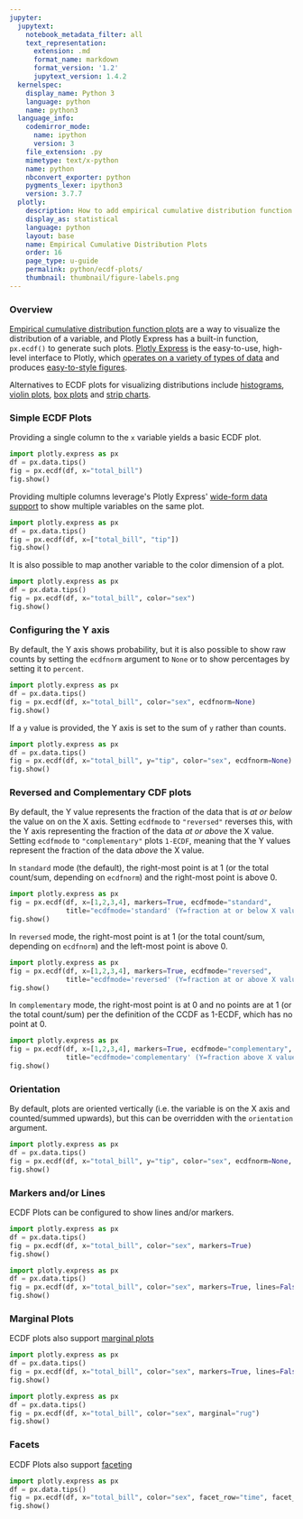 ```yaml
---
jupyter:
  jupytext:
    notebook_metadata_filter: all
    text_representation:
      extension: .md
      format_name: markdown
      format_version: '1.2'
      jupytext_version: 1.4.2
  kernelspec:
    display_name: Python 3
    language: python
    name: python3
  language_info:
    codemirror_mode:
      name: ipython
      version: 3
    file_extension: .py
    mimetype: text/x-python
    name: python
    nbconvert_exporter: python
    pygments_lexer: ipython3
    version: 3.7.7
  plotly:
    description: How to add empirical cumulative distribution function (ECDF) plots.
    display_as: statistical
    language: python
    layout: base
    name: Empirical Cumulative Distribution Plots
    order: 16
    page_type: u-guide
    permalink: python/ecdf-plots/
    thumbnail: thumbnail/figure-labels.png
---
```


### Overview

[Empirical cumulative distribution function plots](https://en.wikipedia.org/wiki/Empirical_distribution_function) are a way to visualize the distribution of a variable, and Plotly Express has a built-in function, `px.ecdf()` to generate such plots. [Plotly Express](/python/plotly-express/) is the easy-to-use, high-level interface to Plotly, which [operates on a variety of types of data](/python/px-arguments/) and produces [easy-to-style figures](/python/styling-plotly-express/).

Alternatives to ECDF plots for visualizing distributions include [histograms](https://plotly.com/python/histograms/), [violin plots](https://plotly.com/python/violin/), [box plots](https://plotly.com/python/box-plots/) and [strip charts](https://plotly.com/python/strip-charts/).

### Simple ECDF Plots

Providing a single column to the `x` variable yields a basic ECDF plot.

```python
import plotly.express as px
df = px.data.tips()
fig = px.ecdf(df, x="total_bill")
fig.show()
```

Providing multiple columns leverage's Plotly Express' [wide-form data support](https://plotly.com/python/wide-form/) to show multiple variables on the same plot.

```python
import plotly.express as px
df = px.data.tips()
fig = px.ecdf(df, x=["total_bill", "tip"])
fig.show()
```

It is also possible to map another variable to the color dimension of a plot.

```python
import plotly.express as px
df = px.data.tips()
fig = px.ecdf(df, x="total_bill", color="sex")
fig.show()
```

### Configuring the Y axis

By default, the Y axis shows probability, but it is also possible to show raw counts by setting the `ecdfnorm` argument to `None` or to show percentages by setting it to `percent`.

```python
import plotly.express as px
df = px.data.tips()
fig = px.ecdf(df, x="total_bill", color="sex", ecdfnorm=None)
fig.show()
```

If a `y` value is provided, the Y axis is set to the sum of `y` rather than counts.

```python
import plotly.express as px
df = px.data.tips()
fig = px.ecdf(df, x="total_bill", y="tip", color="sex", ecdfnorm=None)
fig.show()
```

### Reversed and Complementary CDF plots

By default, the Y value represents the fraction of the data that is *at or below* the value on on the X axis. Setting `ecdfmode` to `"reversed"` reverses this, with the Y axis representing the fraction of the data *at or above* the X value. Setting `ecdfmode` to `"complementary"` plots `1-ECDF`, meaning that the Y values represent the fraction of the data *above* the X value.

In `standard` mode (the default), the right-most point is at 1 (or the total count/sum, depending on `ecdfnorm`) and the right-most point is above 0.

```python
import plotly.express as px
fig = px.ecdf(df, x=[1,2,3,4], markers=True, ecdfmode="standard",
              title="ecdfmode='standard' (Y=fraction at or below X value, this the default)")
fig.show()
```

In `reversed` mode, the right-most point is at 1 (or the total count/sum, depending on `ecdfnorm`) and the left-most point is above 0.

```python
import plotly.express as px
fig = px.ecdf(df, x=[1,2,3,4], markers=True, ecdfmode="reversed",
              title="ecdfmode='reversed' (Y=fraction at or above X value)")
fig.show()
```

In `complementary` mode, the right-most point is at 0 and no points are at 1 (or the total count/sum) per the definition of the CCDF as 1-ECDF, which has no point at 0.

```python
import plotly.express as px
fig = px.ecdf(df, x=[1,2,3,4], markers=True, ecdfmode="complementary",
              title="ecdfmode='complementary' (Y=fraction above X value)")
fig.show()
```

### Orientation

By default, plots are oriented vertically (i.e. the variable is on the X axis and counted/summed upwards), but this can be overridden with the `orientation` argument.

```python
import plotly.express as px
df = px.data.tips()
fig = px.ecdf(df, x="total_bill", y="tip", color="sex", ecdfnorm=None, orientation="h")
fig.show()
```

### Markers and/or Lines

ECDF Plots can be configured to show lines and/or markers.

```python
import plotly.express as px
df = px.data.tips()
fig = px.ecdf(df, x="total_bill", color="sex", markers=True)
fig.show()
```

```python
import plotly.express as px
df = px.data.tips()
fig = px.ecdf(df, x="total_bill", color="sex", markers=True, lines=False)
fig.show()
```

### Marginal Plots

ECDF plots also support [marginal plots](https://plotly.com/python/marginal-plots/)

```python
import plotly.express as px
df = px.data.tips()
fig = px.ecdf(df, x="total_bill", color="sex", markers=True, lines=False, marginal="histogram")
fig.show()
```

```python
import plotly.express as px
df = px.data.tips()
fig = px.ecdf(df, x="total_bill", color="sex", marginal="rug")
fig.show()
```

### Facets

ECDF Plots also support [faceting](https://plotly.com/python/facet-plots/)

```python
import plotly.express as px
df = px.data.tips()
fig = px.ecdf(df, x="total_bill", color="sex", facet_row="time", facet_col="day")
fig.show()
```

```python

```
